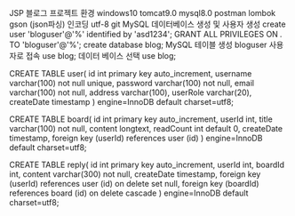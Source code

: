 JSP 블로그 프로젝트
환경
windows10
tomcat9.0
mysql8.0
postman
lombok
gson (json파싱)
인코딩 utf-8
git
MySQL 데이터베이스 생성 및 사용자 생성
create user 'bloguser'@'%' identified by 'asd1234';
GRANT ALL PRIVILEGES ON *.* TO 'bloguser'@'%';
create database blog;
MySQL 테이블 생성
bloguser 사용자로 접속
use blog; 데이터 베이스 선택
use blog;

CREATE TABLE user(
    id int primary key auto_increment,
    username varchar(100) not null unique,
    password varchar(100) not null,
    email varchar(100) not null,
    address varchar(100),
    userRole varchar(20),
    createDate timestamp
) engine=InnoDB default charset=utf8;

CREATE TABLE board(
    id int primary key auto_increment,
    userId int,
    title varchar(100) not null,
    content longtext,
    readCount int default 0,
    createDate timestamp,
    foreign key (userId) references user (id)
) engine=InnoDB default charset=utf8;

CREATE TABLE reply(
    id int primary key auto_increment,
    userId int,
    boardId int,
    content varchar(300) not null,
    createDate timestamp,
    foreign key (userId) references user (id) on delete set null,
    foreign key (boardId) references board (id) on delete cascade
) engine=InnoDB default charset=utf8;
